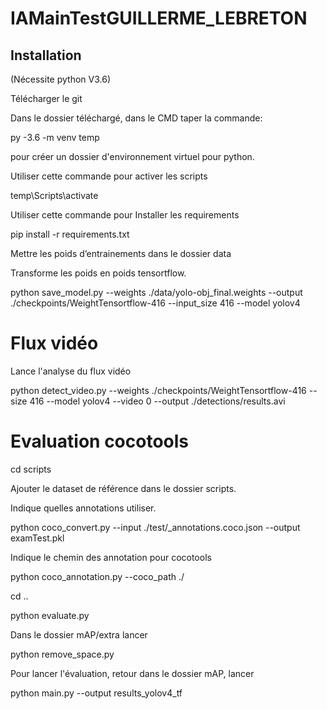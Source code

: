# IAMainTestGUILLERME_LEBRETON

## Installation
(Nécessite python V3.6)

Télécharger le git

Dans le dossier téléchargé, dans le CMD taper la commande: 

py -3.6 -m venv temp

pour créer un dossier d'environnement virtuel pour python.

Utiliser cette commande pour activer les scripts

temp\Scripts\activate

Utiliser cette commande pour Installer les requirements

pip install -r requirements.txt

Mettre les poids d’entrainements dans le dossier data

Transforme les poids en poids tensortflow.

python save_model.py --weights ./data/yolo-obj_final.weights --output ./checkpoints/WeightTensortflow-416 --input_size 416 --model yolov4

# Flux vidéo

Lance l'analyse du flux vidéo 

python detect_video.py --weights ./checkpoints/WeightTensortflow-416 --size 416 --model yolov4 --video 0 --output ./detections/results.avi

# Evaluation cocotools

cd scripts

Ajouter le dataset de référence dans le dossier scripts.

Indique quelles annotations utiliser.

python coco_convert.py --input ./test/_annotations.coco.json --output examTest.pkl

Indique le chemin des annotation pour cocotools

python coco_annotation.py --coco_path ./

cd ..

python evaluate.py

Dans le dossier mAP/extra lancer

python remove_space.py

Pour lancer l'évaluation, retour dans le dossier mAP, lancer

python main.py --output results_yolov4_tf
